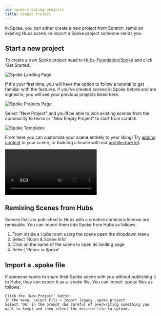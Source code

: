 ```yaml
---
id: spoke-creating-projects
title: Create Project
---
```

In Spoke, you can either create a new project from Scratch, remix an existing Hubs scene, or import a Spoke project someone sends you. 

## Start a new project

To create a new Spoke project head to [Hubs-Foundation/Spoke](https://github.com/Hubs-Foundation/Spoke) and click ‘Get Started’.

![Spoke Landing Page](img/spoke-landing-page.jpeg)

If it's your first time, you will have the option to follow a tutorial to get familiar with the features. If you've created scenes in Spoke before and are signed in, you will see your previous projects listed here.

![Spoke Projects Page](img/spoke-projects-page-welcome.jpeg)

Select "New Project" and you'll be able to pick existing scenes from the community to remix or "New Empty Project" to start from scratch.

![Spoke Templates](img/spoke-template.jpeg)

 From here you can customize your scene entirely to your liking! Try [adding content](./spoke-adding-scene-content.md) to your scene, or building a house with our [architecture kit](./spoke-architecture-kit.md).

 <video autoplay loop muted controls >
  <source src="img/spoke-rock-kit.mp4" type="video/mp4">
  <img src="img/spoke-interface.jpeg" alt="Screenshot of the Spoke Interface">
  Your browser does not support HTML5 video.
</video>


## Remixing Scenes from Hubs

Scenes that are published to Hubs with a creative commons license are remixable. You can import them into Spoke from Hubs as follows:
     
  1. From inside a Hubs room using the scene open the dropdown menu
  2. Select ‘Room & Scene Info‘
  3. Click on the name of the scene to open its landing page
  4. Select ‘Remix in Spoke‘

##  Import a .spoke file

If someone wants to share their Spoke scene with you without publishing it to Hubs, they can export it as a .spoke file. You can import .spoke files as follows:

    Click the ‘New Project’ button
    In the menu, select File > Import legacy .spoke project
    Select ‘Ok’ in the prompt (be careful of overwriting something you want to keep) and then select the desired file to upload.

    
